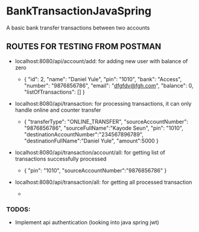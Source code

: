 # BankTransactionJavaSpring
A basic bank transfer transactions between two accounts

## ROUTES FOR TESTING FROM POSTMAN

- localhost:8080/api/account/add: for adding new user with balance of zero

    - {
    "id": 2,
    "name": "Daniel Yule",
    "pin": "1010",
    "bank": "Access",
    "number": "9876856786",
    "email": "dfgfdv@fgh.com",
    "balance": 0,
    "listOfTransactions": []
}

- localhost:8080/api/transaction: for processing transactions, it can only handle online and counter transfer

    - {
    	"transferType": "ONLINE_TRANSFER",
        "sourceAccountNumber": "9876856786",
        "sourceFullName":"Kayode Seun",
        "pin": "1010",
        "destinationAccountNumber":"234567896789",
        "destinationFullName":"Daniel Yule",
        "amount":5000
    }

- localhost:8080/api/transaction/account/all: for getting list of transactions successfully processed

    -   {
        "pin": "1010",
        "sourceAccountNumber":"9876856786"
        }

- localhost:8080/api/transaction/all: for getting all processed transaction

    -

### TODOS:

- Implement api authentication (looking into java spring jwt)
